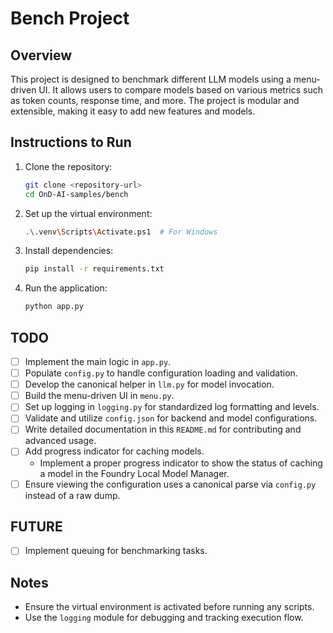# Bench Project

## Overview
This project is designed to benchmark different LLM models using a menu-driven UI. It allows users to compare models based on various metrics such as token counts, response time, and more. The project is modular and extensible, making it easy to add new features and models.

## Instructions to Run
1. Clone the repository:
   ```bash
   git clone <repository-url>
   cd OnD-AI-samples/bench
   ```

2. Set up the virtual environment:
   ```bash
   .\.venv\Scripts\Activate.ps1  # For Windows
   ```

3. Install dependencies:
   ```bash
   pip install -r requirements.txt
   ```

4. Run the application:
   ```bash
   python app.py
   ```

## TODO
- [ ] Implement the main logic in `app.py`.
- [ ] Populate `config.py` to handle configuration loading and validation.
- [ ] Develop the canonical helper in `llm.py` for model invocation.
- [ ] Build the menu-driven UI in `menu.py`.
- [ ] Set up logging in `logging.py` for standardized log formatting and levels.
- [ ] Validate and utilize `config.json` for backend and model configurations.
- [ ] Write detailed documentation in this `README.md` for contributing and advanced usage.
- [ ] Add progress indicator for caching models.
  - Implement a proper progress indicator to show the status of caching a model in the Foundry Local Model Manager.
- [ ] Ensure viewing the configuration uses a canonical parse via `config.py` instead of a raw dump.

## FUTURE
- [ ] Implement queuing for benchmarking tasks.

## Notes
- Ensure the virtual environment is activated before running any scripts.
- Use the `logging` module for debugging and tracking execution flow.